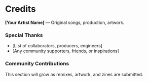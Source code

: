 # Credits

**[Your Artist Name]** — Original songs, production, artwork.

### Special Thanks
- [List of collaborators, producers, engineers]
- [Any community supporters, friends, or inspirations]

### Community Contributions
This section will grow as remixes, artwork, and zines are submitted.

